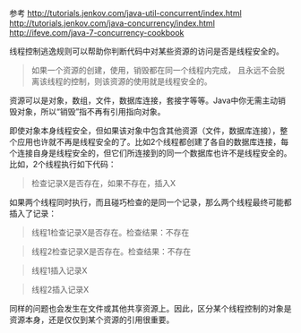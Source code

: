 参考
 http://tutorials.jenkov.com/java-util-concurrent/index.html
 http://tutorials.jenkov.com/java-concurrency/index.html
 http://ifeve.com/java-7-concurrency-cookbook
 
 线程控制逃逸规则可以帮助你判断代码中对某些资源的访问是否是线程安全的。

> 如果一个资源的创建，使用，销毁都在同一个线程内完成，
且永远不会脱离该线程的控制，则该资源的使用就是线程安全的。

资源可以是对象，数组，文件，数据库连接，套接字等等。Java中你无需主动销毁对象，所以“销毁”指不再有引用指向对象。

即使对象本身线程安全，但如果该对象中包含其他资源（文件，数据库连接），整个应用也许就不再是线程安全的了。比如2个线程都创建了各自的数据库连接，每个连接自身是线程安全的，但它们所连接到的同一个数据库也许不是线程安全的。比如，2个线程执行如下代码：

> 检查记录X是否存在，如果不存在，插入X

如果两个线程同时执行，而且碰巧检查的是同一个记录，那么两个线程最终可能都插入了记录：

> 线程1检查记录X是否存在。检查结果：不存在

> 线程2检查记录X是否存在。检查结果：不存在

> 线程1插入记录X

> 线程2插入记录X

同样的问题也会发生在文件或其他共享资源上。因此，区分某个线程控制的对象是资源本身，还是仅仅到某个资源的引用很重要。
